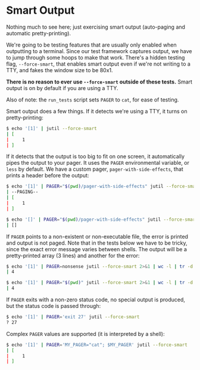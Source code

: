 # Smart Output

Nothing much to see here; just exercising smart output (auto-paging and automatic pretty-printing).

We're going to be testing features that are usually only enabled when outputting to a terminal. Since our test framework captures output, we have to jump through some hoops to make that work. There's a hidden testing flag, `--force-smart`, that enables smart output even if we're not writing to a TTY, and fakes the window size to be 80x1.

**There is no reason to ever use `--force-smart` outside of these tests.** Smart output is on by default if you are using a TTY.

Also of note: the `run_tests` script sets `PAGER` to `cat`, for ease of testing.

Smart output does a few things. If it detects we're using a TTY, it turns on pretty-printing:

```sh
$ echo '[1]' | jutil --force-smart
| [
|     1
| ]
```

If it detects that the output is too big to fit on one screen, it automatically pipes the output to your pager. It uses the `PAGER` environmental variable, or `less` by default. We have a custom pager, `pager-with-side-effects`, that prints a header before the output:

```sh
$ echo '[1]' | PAGER="$(pwd)/pager-with-side-effects" jutil --force-smart
| --PAGING--
| [
|     1
| ]

$ echo '[]' | PAGER="$(pwd)/pager-with-side-effects" jutil --force-smart
| []
```

If `PAGER` points to a non-existent or non-executable file, the error is printed and output is not paged. Note that in the tests below we have to be tricky, since the exact error message varies between shells. The output will be a pretty-printed array (3 lines) and another for the error:

```sh
$ echo '[1]' | PAGER=nonsense jutil --force-smart 2>&1 | wc -l | tr -d ' '
| 4

$ echo '[1]' | PAGER="$(pwd)" jutil --force-smart 2>&1 | wc -l | tr -d ' '
| 4
```

If `PAGER` exits with a non-zero status code, no special output is produced, but the status code is passed through:

```sh
$ echo '[1]' | PAGER='exit 27' jutil --force-smart
? 27
```

Complex `PAGER` values are supported (it is interpreted by a shell):

```sh
$ echo '[1]' | PAGER='MY_PAGER="cat"; $MY_PAGER' jutil --force-smart
| [
|     1
| ]
```

